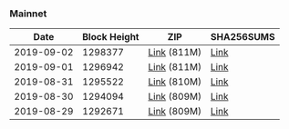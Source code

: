 ### Mainnet

|    Date    | Block Height | ZIP | SHA256SUMS |
| ---------- | ------------ | --- | ---------- |
| 2019-09-02 | 1298377 | [Link](https://s3-ap-southeast-2.amazonaws.com/ion-bootstrap/mainnet/2019-09-02/bootstrap.dat.zip) (811M) | [Link](https://s3-ap-southeast-2.amazonaws.com/ion-bootstrap/mainnet/2019-09-02/SHA256SUMS) |
| 2019-09-01 | 1296942 | [Link](https://s3-ap-southeast-2.amazonaws.com/ion-bootstrap/mainnet/2019-09-01/bootstrap.dat.zip) (811M) | [Link](https://s3-ap-southeast-2.amazonaws.com/ion-bootstrap/mainnet/2019-09-01/SHA256SUMS) |
| 2019-08-31 | 1295522 | [Link](https://s3-ap-southeast-2.amazonaws.com/ion-bootstrap/mainnet/2019-08-31/bootstrap.dat.zip) (810M) | [Link](https://s3-ap-southeast-2.amazonaws.com/ion-bootstrap/mainnet/2019-08-31/SHA256SUMS) |
| 2019-08-30 | 1294094 | [Link](https://s3-ap-southeast-2.amazonaws.com/ion-bootstrap/mainnet/2019-08-30/bootstrap.dat.zip) (809M) | [Link](https://s3-ap-southeast-2.amazonaws.com/ion-bootstrap/mainnet/2019-08-30/SHA256SUMS) |
| 2019-08-29 | 1292671 | [Link](https://s3-ap-southeast-2.amazonaws.com/ion-bootstrap/mainnet/2019-08-29/bootstrap.dat.zip) (809M) | [Link](https://s3-ap-southeast-2.amazonaws.com/ion-bootstrap/mainnet/2019-08-29/SHA256SUMS) |
